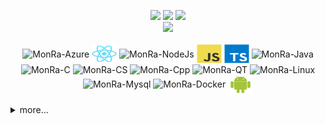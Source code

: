 <!--Hello
<h2><img src="https://emojis.slackmojis.com/emojis/images/1531849430/4246/blob-sunglasses.gif?1531849430" width="30"/> Hi There👋 , I'm MonRá! <img src="https://media.giphy.com/media/12oufCB0MyZ1Go/giphy.gif" width="50"><img src="https://i.giphy.com/9KawrQzIwdAYg.webp" width="50"></h2>
-->

<div>
  </p>
  <div align="center">
   <a href="https://www.facebook.com/ramon.chaib" target="_blank"><img src="https://img.shields.io/badge/-Facebook-%230077B5?style=for-the-badge&logo=facebook&logoColor=white" target="_blank"></a> 
  <a href="https://www.instagram.com/monrapps/" target="_blank"><img src="https://img.shields.io/badge/-Instagram-%23E4405F?style=for-the-badge&logo=instagram&logoColor=white" target="_blank"></a>
  <a href="https://www.linkedin.com/in/ramon-chaib-27007635/" target="_blank"><img src="https://img.shields.io/badge/-LinkedIn-%230077B5?style=for-the-badge&logo=linkedin&logoColor=white" target="_blank"></a>   
</div>

<div align="center">
  <img src="https://i.giphy.com/MM0Jrc8BHKx3y.webp">
</div>
  
 <div style="display: inline_block" align="center"><br>
  <img align="center" alt="MonRa-Azure" height="30" width="40" src="https://cdn.jsdelivr.net/gh/devicons/devicon/icons/azure/azure-original.svg">
  <img align="center" alt="MonRa-React" height="30" width="40" src="https://raw.githubusercontent.com/devicons/devicon/master/icons/react/react-original.svg">
  <img align="center" alt="MonRa-NodeJs" height="30" width="40" src="https://cdn.jsdelivr.net/gh/devicons/devicon/icons/nodejs/nodejs-original.svg">
  <img align="center" alt="MonRa-Js" height="30" width="40" src="https://raw.githubusercontent.com/devicons/devicon/master/icons/javascript/javascript-original.svg">     <img align="center" alt="MonRa-Ts" height="30" width="40" src="https://raw.githubusercontent.com/devicons/devicon/master/icons/typescript/typescript-original.svg">
  <img align="center" alt="MonRa-Java" height="30" width="40" src="https://cdn.jsdelivr.net/gh/devicons/devicon/icons/java/java-original.svg">
  <img align="center" alt="MonRa-C" height="30" width="40" src="https://cdn.jsdelivr.net/gh/devicons/devicon/icons/c/c-original.svg">
  <img align="center" alt="MonRa-CS" height="30" width="40" src="https://cdn.jsdelivr.net/gh/devicons/devicon/icons/csharp/csharp-original.svg">
  <img align="center" alt="MonRa-Cpp" height="30" width="40" src="https://cdn.jsdelivr.net/gh/devicons/devicon/icons/cplusplus/cplusplus-original.svg">
  <img align="center" alt="MonRa-QT" height="30" width="40" src="https://cdn.jsdelivr.net/gh/devicons/devicon/icons/qt/qt-original.svg">
  <img align="center" alt="MonRa-Linux" height="30" width="40" src="https://cdn.jsdelivr.net/gh/devicons/devicon/icons/linux/linux-original.svg">
  <img align="center" alt="MonRa-Mysql" height="30" width="40" src="https://cdn.jsdelivr.net/gh/devicons/devicon/icons/mysql/mysql-original.svg">
  <img align="center" alt="MonRa-Docker" height="30" width="40" src="https://cdn.jsdelivr.net/gh/devicons/devicon/icons/docker/docker-original.svg">  
  <img align="center" alt="MonRa-Android" height="30" width="40" src="https://github.com/devicons/devicon/blob/master/icons/android/android-original.svg">
  
</div>
</a>

</br>
<!--
[![github activity graph](https://activity-graph.herokuapp.com/graph?username=monrapps&theme=chartreuse-dark)](https://github.com/monrapps/)
-->
<div>
<details>
      <summary>more...</summary>
      
<!--
### <img src="https://media.giphy.com/media/VgCDAzcKvsR6OM0uWg/giphy.gif" width="50"> A little more about me...  

```javascript
const monra = {
    pronouns: "He" | "Him",
    code: ["any"],
    askMeAbout: ["any"],
    technologies: {
        backEnd: {
            js: ["any"],
        },
        mobileApp: {
            native: ["Android Development"]
        },
        devOps: ["AWS", "Docker🐳", "Route53", "Nginx"],
        databases: ["mongo", "MySql", "sqlite"],
        misc: ["Firebase", "Socket.IO", "selenium", "open-cv", "php", "SuiteApp"]
    },
    architecture: ["Serverless Architecture", "Progressive web applications", "Single page applications"],
    currentFocus: "Building Robots to ease opertations",
    funFact: "There are two ways to write error-free programs; only the third one works"
};
```
-->

---
<!--START_SECTION:waka-->
![Code Time](http://img.shields.io/badge/Code%20Time-1%2C304%20hrs%2028%20mins-blue)

![Profile Views](http://img.shields.io/badge/Profile%20Views-0-blue)

![Lines of code](https://img.shields.io/badge/From%20Hello%20World%20I%27ve%20Written-5.0%20million%20lines%20of%20code-blue)

**🐱 My GitHub Data** 

> 📦 76.0 kB Used in GitHub's Storage 
 > 
> 🏆 4,256 Contributions in the Year 2025
 > 
> 🚫 Not Opted to Hire
 > 
> 📜 25 Public Repositories 
 > 
> 🔑 23 Private Repositories 
 > 
**I'm an Early 🐤** 

```text
🌞 Morning                9884 commits        ████████░░░░░░░░░░░░░░░░░   31.62 % 
🌆 Daytime                13240 commits       ███████████░░░░░░░░░░░░░░   42.36 % 
🌃 Evening                4451 commits        ████░░░░░░░░░░░░░░░░░░░░░   14.24 % 
🌙 Night                  3680 commits        ███░░░░░░░░░░░░░░░░░░░░░░   11.77 % 
```
📅 **I'm Most Productive on Thursday** 

```text
Monday                   5703 commits        █████░░░░░░░░░░░░░░░░░░░░   18.25 % 
Tuesday                  5799 commits        █████░░░░░░░░░░░░░░░░░░░░   18.55 % 
Wednesday                5965 commits        █████░░░░░░░░░░░░░░░░░░░░   19.08 % 
Thursday                 6787 commits        █████░░░░░░░░░░░░░░░░░░░░   21.71 % 
Friday                   4377 commits        ████░░░░░░░░░░░░░░░░░░░░░   14.00 % 
Saturday                 1480 commits        █░░░░░░░░░░░░░░░░░░░░░░░░   04.74 % 
Sunday                   1144 commits        █░░░░░░░░░░░░░░░░░░░░░░░░   03.66 % 
```


📊 **This Week I Spent My Time On** 

```text
🕑︎ Time Zone: America/Sao_Paulo

💬 Programming Languages: 
Python                   3 hrs 31 mins       ███████░░░░░░░░░░░░░░░░░░   26.10 % 
JSON                     2 hrs 43 mins       █████░░░░░░░░░░░░░░░░░░░░   20.07 % 
YAML                     2 hrs 29 mins       █████░░░░░░░░░░░░░░░░░░░░   18.40 % 
Other                    1 hr 54 mins        ████░░░░░░░░░░░░░░░░░░░░░   14.12 % 
Markdown                 1 hr 33 mins        ███░░░░░░░░░░░░░░░░░░░░░░   11.55 % 

🔥 Editors: 
Cursor                   13 hrs 32 mins      █████████████████████████   100.00 % 

🐱‍💻 Projects: 
nlm-gww-watcher          8 hrs 46 mins       ████████████████░░░░░░░░░   64.83 % 
frigate                  2 hrs 29 mins       █████░░░░░░░░░░░░░░░░░░░░   18.35 % 
gww-v6i                  50 mins             ██░░░░░░░░░░░░░░░░░░░░░░░   06.27 % 
chatbot                  42 mins             █░░░░░░░░░░░░░░░░░░░░░░░░   05.26 % 
gridsafe-ota-c           32 mins             █░░░░░░░░░░░░░░░░░░░░░░░░   04.01 % 

💻 Operating System: 
WSL                      13 hrs 32 mins      █████████████████████████   100.00 % 
```

**I Mostly Code in C++** 

```text
C                        17 repos            ████░░░░░░░░░░░░░░░░░░░░░   17.89 % 
Python                   14 repos            ████░░░░░░░░░░░░░░░░░░░░░   14.74 % 
JavaScript               10 repos            ███░░░░░░░░░░░░░░░░░░░░░░   10.53 % 
Shell                    6 repos             ██░░░░░░░░░░░░░░░░░░░░░░░   06.32 % 
HTML                     6 repos             ██░░░░░░░░░░░░░░░░░░░░░░░   06.32 % 
```



**Timeline**

![Lines of Code chart](https://raw.githubusercontent.com/monrapps/monrapps/master/assets/bar_graph.png)


 Last Updated on 23/09/2025 10:00:26 UTC
<!--END_SECTION:waka-->
